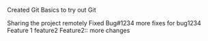 Created Git Basics to try out Git

Sharing the project remotely
Fixed Bug#1234
more fixes for bug1234
Feature 1
feature2
Feature2:: more changes
